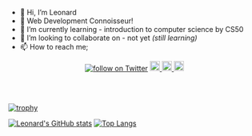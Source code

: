 

- 👋 Hi, I’m Leonard
- 👀 Web Development Connoisseur!
- 🌱 I’m currently learning - introduction to computer science by CS50
- 💞️ I’m looking to collaborate on - not yet *(still learning)*
- 📫 How to reach me;
<p align='center'>
<a href="https://twitter.com/intent/follow?screen_name=lenadlm">
    <img src="https://img.shields.io/twitter/follow/lenadlm?style=social&logo=twitter"
        alt="follow on Twitter"
            target=_blank></a>
<a href="mailto:lenadlm@outlook.com@gmail.com">
    <img src="https://img.shields.io/badge/Microsoft_Outlook-0078D4?style=for-the-badge&logo=microsoft-outlook&logoColor=white" height="20"
        alt="Email Me"
            target="_blank"</a>
<a href="https://www.linkedin.com/in/lenadlm/)">
    <img src="https://img.shields.io/badge/LinkedIn-0077B5?style=for-the-badge&logo=linkedin&logoColor=white" height="20"
        alt="LinkedIn Profile"
            target="_blank"</a>
<a href="https://dev.to/lenadlm">
    <img src="https://img.shields.io/badge/dev.to-0A0A0A?style=for-the-badge&logo=dev.to&logoColor=white" height="20"
        alt="dev.to"
            target="_blank"</a>
    </p>

<!---
lenadlm/lenadlm is a ✨ special ✨ repository because its `README.md` (this file) appears on your GitHub profile.
You can click the Preview link to take a look at your changes.
--->

<br><br>
<!---https://github.com/ryo-ma/github-profile-trophy--->
[![trophy](https://github-profile-trophy.vercel.app/?username=lenadlm&theme=matrix)](https://github.com/ryo-ma/github-profile-trophy)<br>

<!---https://github.com/anuraghazra/github-readme-stats--->
[![Leonard's GitHub stats](https://github-readme-stats.vercel.app/api?username=lenadlm&include_all_commits=true&count_private=true&show_icons=true&theme=transparent)](#)
[![Top Langs](https://github-readme-stats.vercel.app/api/top-langs/?username=lenadlm&langs_count=5&layout=compact&theme=transparent&card_width=445)](https://github.com/lenadlm/github-readme-stats)<br> 
